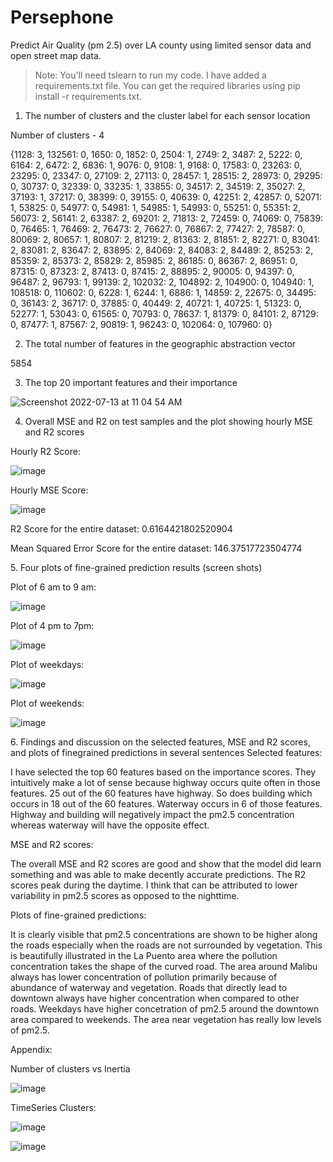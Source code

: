 # Persephone
Predict Air Quality (pm 2.5) over LA county using limited sensor data and open street map data.

> Note: You'll need tslearn to run my code. I have added a
> requirements.txt file. You can get the required libraries using pip
> install -r requirements.txt.

1.  The number of clusters and the cluster label for each sensor
    location

Number of clusters - 4

{1128: 3, 132561: 0, 1650: 0, 1852: 0, 2504: 1, 2749: 2, 3487: 2, 5222:
0, 6164: 2, 6472: 2, 6836: 1, 9076: 0, 9108: 1, 9168: 0, 17583: 0,
23263: 0, 23295: 0, 23347: 0, 27109: 2, 27113: 0, 28457: 1, 28515: 2,
28973: 0, 29295: 0, 30737: 0, 32339: 0, 33235: 1, 33855: 0, 34517: 2,
34519: 2, 35027: 2, 37193: 1, 37217: 0, 38399: 0, 39155: 0, 40639: 0,
42251: 2, 42857: 0, 52071: 1, 53825: 0, 54977: 0, 54981: 1, 54985: 1,
54993: 0, 55251: 0, 55351: 2, 56073: 2, 56141: 2, 63387: 2, 69201: 2,
71813: 2, 72459: 0, 74069: 0, 75839: 0, 76465: 1, 76469: 2, 76473: 2,
76627: 0, 76867: 2, 77427: 2, 78587: 0, 80069: 2, 80657: 1, 80807: 2,
81219: 2, 81363: 2, 81851: 2, 82271: 0, 83041: 2, 83081: 2, 83647: 2,
83895: 2, 84069: 2, 84083: 2, 84489: 2, 85253: 2, 85359: 2, 85373: 2,
85829: 2, 85985: 2, 86185: 0, 86367: 2, 86951: 0, 87315: 0, 87323: 2,
87413: 0, 87415: 2, 88895: 2, 90005: 0, 94397: 0, 96487: 2, 96793: 1,
99139: 2, 102032: 2, 104892: 2, 104900: 0, 104940: 1, 108518: 0, 110602:
0, 6228: 1, 6244: 1, 6886: 1, 14859: 2, 22675: 0, 34495: 0, 36143: 2,
36717: 0, 37885: 0, 40449: 2, 40721: 1, 40725: 1, 51323: 0, 52277: 1,
53043: 0, 61565: 0, 70793: 0, 78637: 1, 81379: 0, 84101: 2, 87129: 0,
87477: 1, 87567: 2, 90819: 1, 96243: 0, 102064: 0, 107960: 0}

2.  The total number of features in the geographic abstraction vector

5854

3.  The top 20 important features and their importance 

![Screenshot 2022-07-13 at 11 04 54 AM](https://user-images.githubusercontent.com/35135771/178779912-644a16d8-6ee9-4af5-b50f-f255b576cba9.png)

4.  Overall MSE and R2 on test samples and the plot showing hourly MSE
    and R2 scores 

Hourly R2 Score:

![image](https://user-images.githubusercontent.com/35135771/178602161-372b1dc1-88f1-411e-8e6c-b34fd08c1da1.png)


Hourly MSE Score:

![image](https://user-images.githubusercontent.com/35135771/178602187-6c3601a8-1db6-4ef2-9259-b2dd596f305a.png)

R2 Score for the entire dataset: 0.6164421802520904

Mean Squared Error Score for the entire dataset: 146.37517723504774

5\. Four plots of fine-grained prediction results (screen shots) 

Plot of 6 am to 9 am:

![image](https://user-images.githubusercontent.com/35135771/178602233-e86744c0-af63-4b3d-9e52-f495f14e229f.png)

Plot of 4 pm to 7pm:

![image](https://user-images.githubusercontent.com/35135771/178602293-e88ddc46-f591-4273-afa2-bb1cefff4b67.png)

Plot of weekdays:

![image](https://user-images.githubusercontent.com/35135771/178602314-1e937251-9098-4ff1-a5a1-77a96a24003f.png)

Plot of weekends:

![image](https://user-images.githubusercontent.com/35135771/178602349-108e770f-d5ed-47b1-9daf-9005ca76cb0e.png)

6\. Findings and discussion on the selected features, MSE and R2
scores, and plots of finegrained predictions in several sentences
Selected features:

I have selected the top 60 features based on the importance scores. They
intuitively make a lot of sense because highway occurs quite often in
those features. 25 out of the 60 features have highway. So does building
which occurs in 18 out of the 60 features. Waterway occurs in 6 of those
features. Highway and building will negatively impact the pm2.5
concentration whereas waterway will have the opposite effect.

MSE and R2 scores:

The overall MSE and R2 scores are good and show that the model did learn
something and was able to make decently accurate predictions. The R2
scores peak during the daytime. I think that can be attributed to lower
variability in pm2.5 scores as opposed to the nighttime.

Plots of fine-grained predictions:

It is clearly visible that pm2.5 concentrations are shown to be higher
along the roads especially when the roads are not surrounded by
vegetation. This is beautifully illustrated in the La Puento area where
the pollution concentration takes the shape of the curved road. The area
around Malibu always has lower concentration of pollution primarily
because of abundance of waterway and vegetation. Roads that directly
lead to downtown always have higher concentration when compared to other
roads. Weekdays have higher concetration of pm2.5 around the downtown
area compared to weekends. The area near vegetation has really low
levels of pm2.5.

Appendix:

Number of clusters vs Inertia

![image](https://user-images.githubusercontent.com/35135771/178602397-1956ead8-dd7d-4082-8457-0edc42bfe876.png)

TimeSeries Clusters:

![image](https://user-images.githubusercontent.com/35135771/178602411-2231bfa8-77f5-465e-9096-8e56797029e1.png)

![image](https://user-images.githubusercontent.com/35135771/178602438-48b46a90-3ac6-4acf-a9d5-d82b6bb86989.png)
